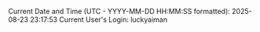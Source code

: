 Current Date and Time (UTC - YYYY-MM-DD HH:MM:SS formatted): 2025-08-23 23:17:53
Current User's Login: luckyaiman
